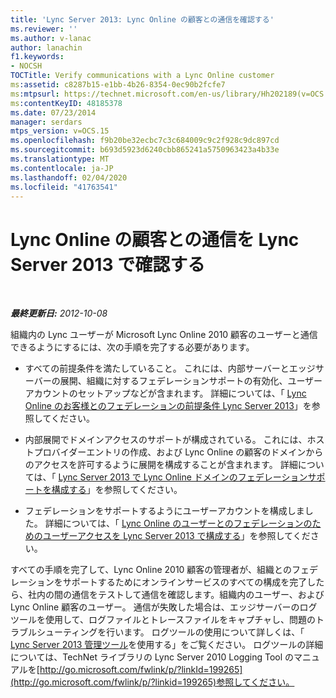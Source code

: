```yaml
---
title: 'Lync Server 2013: Lync Online の顧客との通信を確認する'
ms.reviewer: ''
ms.author: v-lanac
author: lanachin
f1.keywords:
- NOCSH
TOCTitle: Verify communications with a Lync Online customer
ms:assetid: c8287b15-e1bb-4b26-8354-0ec90b2fcfe7
ms:mtpsurl: https://technet.microsoft.com/en-us/library/Hh202189(v=OCS.15)
ms:contentKeyID: 48185378
ms.date: 07/23/2014
manager: serdars
mtps_version: v=OCS.15
ms.openlocfilehash: f9b20be32ecbc7c3c684009c9c2f928c9dc897cd
ms.sourcegitcommit: b693d5923d6240cbb865241a5750963423a4b33e
ms.translationtype: MT
ms.contentlocale: ja-JP
ms.lasthandoff: 02/04/2020
ms.locfileid: "41763541"
---
```

<div data-xmlns="http://www.w3.org/1999/xhtml">

<div class="topic" data-xmlns="http://www.w3.org/1999/xhtml" data-msxsl="urn:schemas-microsoft-com:xslt" data-cs="http://msdn.microsoft.com/en-us/">

<div data-asp="http://msdn2.microsoft.com/asp">

# <a name="verify-communications-with-a-lync-online-customer-in-lync-server-2013"></a>Lync Online の顧客との通信を Lync Server 2013 で確認する

</div>

<div id="mainSection">

<div id="mainBody">

<span> </span>

_**最終更新日:** 2012-10-08_

組織内の Lync ユーザーが Microsoft Lync Online 2010 顧客のユーザーと通信できるようにするには、次の手順を完了する必要があります。

  - すべての前提条件を満たしていること。 これには、内部サーバーとエッジサーバーの展開、組織に対するフェデレーションサポートの有効化、ユーザーアカウントのセットアップなどが含まれます。 詳細については、「 [Lync Online のお客様とのフェデレーションの前提条件 Lync Server 2013](lync-server-2013-prerequisites-for-federating-with-a-lync-online-customer.md)」を参照してください。

  - 内部展開でドメインアクセスのサポートが構成されている。 これには、ホストプロバイダーエントリの作成、および Lync Online の顧客のドメインからのアクセスを許可するように展開を構成することが含まれます。 詳細については、「 [Lync Server 2013 で Lync Online ドメインのフェデレーションサポートを構成する](lync-server-2013-configure-federation-support-for-a-lync-online-domain.md)」を参照してください。

  - フェデレーションをサポートするようにユーザーアカウントを構成しました。 詳細については、「 [Lync Online のユーザーとのフェデレーションのためのユーザーアクセスを Lync Server 2013 で構成する](lync-server-2013-configure-user-access-for-federation-with-a-lync-online-customer.md)」を参照してください。

すべての手順を完了して、Lync Online 2010 顧客の管理者が、組織とのフェデレーションをサポートするためにオンラインサービスのすべての構成を完了したら、社内の間の通信をテストして通信を確認します。組織内のユーザー、および Lync Online 顧客のユーザー。 通信が失敗した場合は、エッジサーバーのログツールを使用して、ログファイルとトレースファイルをキャプチャし、問題のトラブルシューティングを行います。 ログツールの使用について詳しくは、「 [Lync Server 2013 管理ツール](lync-server-2013-open-lync-server-administrative-tools.md)を使用する」をご覧ください。 ログツールの詳細については、TechNet ライブラリの Lync Server 2010 Logging Tool のマニュアルを[http://go.microsoft.com/fwlink/p/?linkId=199265](http://go.microsoft.com/fwlink/p/?linkid=199265)参照してください。

</div>

<span> </span>

</div>

</div>

</div>

